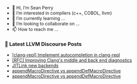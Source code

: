 - 👋 Hi, I’m Sean Perry
- 👀 I’m interested in compilers (c++, COBOL, llvm)
- 🌱 I’m currently learning ...
- 💞️ I’m looking to collaborate on ...
- 📫 How to reach me ...

<!---
s66perry/s66perry is a ✨ special ✨ repository because its `README.md` (this file) appears on your GitHub profile.
You can click the Preview link to take a look at your changes.
--->
### 📕 Latest LLVM Discourse Posts

<!-- DISCOURSE-LLVM:START -->
- [[clang-repl] Implement autocompletion in clang-repl](https://discourse.llvm.org/t/clang-repl-implement-autocompletion-in-clang-repl/60364#post_13)
- [[RFC] Improving Clang&#39;s middle and back end diagnostics](https://discourse.llvm.org/t/rfc-improving-clangs-middle-and-back-end-diagnostics/69261#post_2)
- [JITLink new backends](https://discourse.llvm.org/t/jitlink-new-backends/68223#post_11)
- [appendMacroDirective vs appendDefMacroDirective](https://discourse.llvm.org/t/appendmacrodirective-vs-appenddefmacrodirective/69264#post_4)
- [appendMacroDirective vs appendDefMacroDirective](https://discourse.llvm.org/t/appendmacrodirective-vs-appenddefmacrodirective/69264#post_3)
<!-- DISCOURSE-LLVM:END -->
